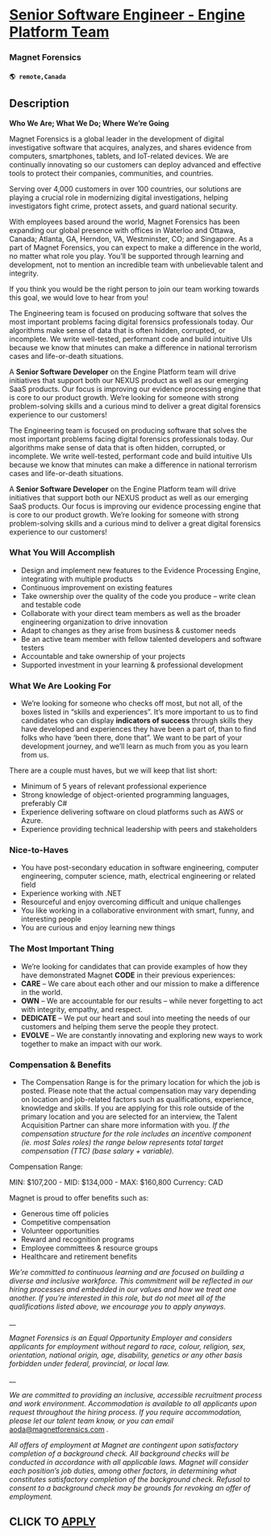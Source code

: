 # [Senior Software Engineer - Engine Platform Team](https://www.remotewlb.com/apply/senior-software-engineer-engine-platform-team)  
### Magnet Forensics  
#### `🌎 remote,Canada`  

## Description

 **Who We Are; What We Do; Where We’re Going**

  

Magnet Forensics is a global leader in the development of digital investigative software that acquires, analyzes, and shares evidence from computers, smartphones, tablets, and IoT-related devices. We are continually innovating so our customers can deploy advanced and effective tools to protect their companies, communities, and countries.

Serving over 4,000 customers in over 100 countries, our solutions are playing a crucial role in modernizing digital investigations, helping investigators fight crime, protect assets, and guard national security.

With employees based around the world, Magnet Forensics has been expanding our global presence with offices in Waterloo and Ottawa, Canada; Atlanta, GA, Herndon, VA, Westminster, CO; and Singapore. As a part of Magnet Forensics, you can expect to make a difference in the world, no matter what role you play. You’ll be supported through learning and development, not to mention an incredible team with unbelievable talent and integrity.

If you think you would be the right person to join our team working towards this goal, we would love to hear from you!

  

The Engineering team is focused on producing software that solves the most important problems facing digital forensics professionals today. Our algorithms make sense of data that is often hidden, corrupted, or incomplete. We write well-tested, performant code and build intuitive UIs because we know that minutes can make a difference in national terrorism cases and life-or-death situations.

  

A **Senior Software Developer** on the Engine Platform team will drive initiatives that support both our NEXUS product as well as our emerging SaaS products. Our focus is improving our evidence processing engine that is core to our product growth. We’re looking for someone with strong problem-solving skills and a curious mind to deliver a great digital forensics experience to our customers!

  

The Engineering team is focused on producing software that solves the most important problems facing digital forensics professionals today. Our algorithms make sense of data that is often hidden, corrupted, or incomplete. We write well-tested, performant code and build intuitive UIs because we know that minutes can make a difference in national terrorism cases and life-or-death situations.

  

A **Senior Software Developer** on the Engine Platform team will drive initiatives that support both our NEXUS product as well as our emerging SaaS products. Our focus is improving our evidence processing engine that is core to our product growth. We’re looking for someone with strong problem-solving skills and a curious mind to deliver a great digital forensics experience to our customers!

  

### What You Will Accomplish

* Design and implement new features to the Evidence Processing Engine, integrating with multiple products 
* Continuous improvement on existing features 
* Take ownership over the quality of the code you produce – write clean and testable code 
* Collaborate with your direct team members as well as the broader engineering organization to drive innovation 
* Adapt to changes as they arise from business & customer needs 
* Be an active team member with fellow talented developers and software testers 
* Accountable and take ownership of your projects 
* Supported investment in your learning & professional development 

  

### What We Are Looking For

* We’re looking for someone who checks off most, but not all, of the boxes listed in “skills and experiences”. It’s more important to us to find candidates who can display **indicators of success** through skills they have developed and experiences they have been a part of, than to find folks who have ‘been there, done that”. We want to be part of your development journey, and we’ll learn as much from you as you learn from us. 

  

There are a couple must haves, but we will keep that list short:

  

* Minimum of 5 years of relevant professional experience 
* Strong knowledge of object-oriented programming languages, preferably C# 
* Experience delivering software on cloud platforms such as AWS or Azure. 
* Experience providing technical leadership with peers and stakeholders 

  

### Nice-to-Haves

* You have post-secondary education in software engineering, computer engineering, computer science, math, electrical engineering or related field 
* Experience working with .NET 
* Resourceful and enjoy overcoming difficult and unique challenges 
* You like working in a collaborative environment with smart, funny, and interesting people 
* You are curious and enjoy learning new things 

  

### The Most Important Thing

* We’re looking for candidates that can provide examples of how they have demonstrated Magnet **CODE** in their previous experiences: 
* **CARE** – We care about each other and our mission to make a difference in the world. 
* **OWN** – We are accountable for our results – while never forgetting to act with integrity, empathy, and respect. 
* **DEDICATE** – We put our heart and soul into meeting the needs of our customers and helping them serve the people they protect. 
* **EVOLVE** – We are constantly innovating and exploring new ways to work together to make an impact with our work.

  

### Compensation & Benefits

* The Compensation Range is for the primary location for which the job is posted. Please note that the actual compensation may vary depending on location and job-related factors such as qualifications, experience, knowledge and skills. If you are applying for this role outside of the primary location and you are selected for an interview, the Talent Acquisition Partner can share more information with you. _If the compensation structure for the role includes an incentive component (ie. most Sales roles) the range below represents total target compensation (TTC) (base salary + variable)._

  

Compensation Range:

  

MIN: $107,200 - MID: $134,000 - MAX: $160,800 Currency: CAD

  

Magnet is proud to offer benefits such as:

* Generous time off policies
* Competitive compensation
* Volunteer opportunities 
* Reward and recognition programs 
* Employee committees & resource groups 
* Healthcare and retirement benefits 

  

_We’re committed to continuous learning and are focused on building a diverse and inclusive workforce. This commitment will be reflected in our hiring processes and embedded in our values and how we treat one another. If you’re interested in this role, but do not meet all of the qualifications listed above, we encourage you to apply anyways._

 __

_Magnet Forensics is an Equal Opportunity Employer and considers applicants for employment without regard to race, colour, religion, sex, orientation, national origin, age, disability, genetics or any other basis forbidden under federal, provincial, or local law._

 __

_We are committed to providing an inclusive, accessible recruitment process and work environment. Accommodation is available to all applicants upon request throughout the hiring process. If you require accommodation, please let our talent team know, or you can email_ aoda@magnetforensics.com _._

  

 _All offers of employment at Magnet are contingent upon satisfactory completion of a background check. All background checks will be conducted in accordance with all applicable laws. Magnet will consider each position’s job duties, among other factors, in determining what constitutes satisfactory completion of the background check. Refusal to consent to a background check may be grounds for revoking an offer of employment._

  
## CLICK TO [APPLY](https://www.remotewlb.com/apply/senior-software-engineer-engine-platform-team)

